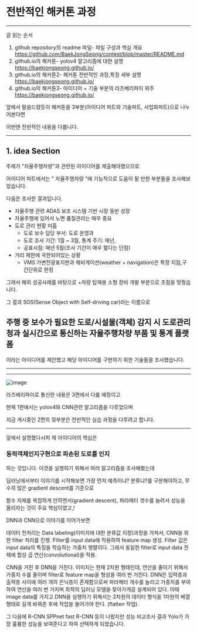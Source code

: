 # 전반적인 해커톤 과정

---
글 읽는 순서
1. github repository의 readme 파일- 파일 구성과 핵심 개요 https://github.com/BaekJongSeong/contest/blob/master/README.md
2. github.io의 해커톤- yolov4 알고리즘에 대한 설명 https://baekjongseong.github.io/
3. github.io의 해커톤2- 해커톤 전반적인 과정,특징 세부 설명 https://baekjongseong.github.io/
4. github.io의 해커톤3- 아이디어 + 기술 부분의 라즈베리파이 위주 https://baekjongseong.github.io/

앞에서 말씀드렸듯이 해커톤을 3부분(아이디어 파트와 기술파트, 사업화파트)으로 나누어본다면

이번엔 전반적인 내용을 다룹니다.

---
## 1. idea Section

주제가 "자율주행차량"과 관련된 아이디어를 제출해야했으므로

아이디어 파트에서는 " 자율주행차량 "에 기능적으로 도움이 될 만한 부분들을 조사해보았습니다.

다음은 조사한 결과입니다.
+ 자율주행 관련 ADAS 보조 시스템 기반 시장 동반 성장
+ 자율주행에 있어서 노면 품질관리는 매우 중요
+ 도로 관리 현황 미흡
  + 도로 보수 담당 부서: 도로 운영과
  + 도로 조사 기간: 1월 ~ 3월, 통계 주기: 매년, 
  + 공표시점: 매년 5월(조사 기간이 매우 짧다는 단점)
+ 거리 제한에 국한되어있는 상황
  + VMS 가변전광표지판과 웨비게이션(weather + navigation)은 특정 지점,구간단위로 한정

그래서 해외 성공사례를 바탕으로 +차량 탑재용 소형 장비 개발 부분으로 초점을 맞췄습니다.

그 결과 SOS(Sense Object with Self-driving car)라는 이름으로 

## 주행 중 보수가 필요한 도로/시설물(객체) 감지 시 도로관리청과 실시간으로 통신하는 자율주행차량 부품 및 통계 플랫폼

이라는 아이디어를 제안했고 해당 아이디어를 구현하기 위한 기술들을 조사했습니다.

---
---

![image](https://user-images.githubusercontent.com/79182947/109414807-4451e480-79f8-11eb-8e93-e3c0c938bf34.png)

라즈베리파이로 통신한 내용은 3편에서 다룰 예정이고

현재 1편에서는 yolov4와 CNN관련 알고리즘을 다루었으며

지금 게시중인 2편의 뒷부분은 전반적인 실습 과정을 다루려고 합니다.

---

앞에서 설명했다시피 제 아이디어의 핵심은
### 동적객체인지구현으로 파손된 도로를 인지

하는 것입니다. 이것을 실행하기 위해서 여러 알고리즘을 조사해봤는데

딥러닝에서부터 이야기를 시작해보면 가장 먼저 예측이냐? 분류냐?를 구분해야하고, 무수히 많은 gradient descent를 기준으로 

함수 자체를 복잡하게 안하면서(gradient descent), 파라메터 갯수를 늘려서 성능을 올리자는 것이 주요 핵심이였고,!

DNN과 CNN으로 이야기를 이어가보면

데이터 전처리는 Data labeling(이미지에 대한 분류값 지정)과정을 거쳐서, CNN을 위한 filter 처리를 진행. Filter를 input data에 적용하여 feature map 생성. Filter 값은 input data의 특징을 학습하는 가중치 행렬이다. 그래서 동일한 filter로 input data 전체에 합성 곱 연산(convolutional)을 적용.

CNN을 거친 후 DNN을 거친다. 이미지는 현재 2차원 형태인데, 연산을 줄이기 위해서 가중치 수를 줄이며 filter로 feature map을 형성을 여러 번 거친다. 
DNN은 입력층과 출력층 사이에 여러 개의 은닉층이 존재함으로써 파라메터 개수를 늘리고 가중치를 부여하여 연산을 여러 번 거치며 최적의 딥러닝 모델을 찾아가게끔 설계되어 있다. 이때 image data를 가지고 DNN을 실행하기 위해서는 2차원의 데이터 형식을 1차원의 배열 형태로 길게 바꿔준 후에 작업을 들어가야 한다. (flatten 작업). 

그 다음에 R-CNN SPPnet fast R-CNN 등이 나왔지만 성능 비교조사 결과 Yolo가 가장 훌륭한 성능을 보여준다고 하여 선택하게 되었습니다.

